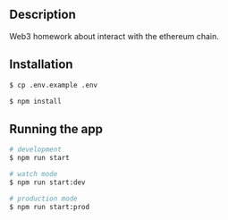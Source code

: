 ## Description

Web3 homework about interact with the ethereum chain.

## Installation

```bash
$ cp .env.example .env
```

```bash
$ npm install
```

## Running the app

```bash
# development
$ npm run start

# watch mode
$ npm run start:dev

# production mode
$ npm run start:prod
```
